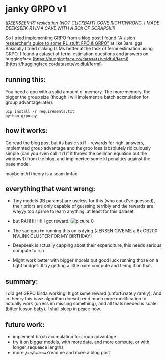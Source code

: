 # janky GRPO v1 
*(DEEKSEEK-R1 replication (NOT CLICKBAIT) GONE RIGHT/WRONG, I MADE DEEKSEEK-R1 IN A CAVE WITH A BOX OF SCRAPS!!!!)*

So I tried implementing GRPO from a blog post I found ["A vision researcher's guide to some RL stuff: PPO & GRPO"](https://yugeten.github.io/posts/2025/01/ppogrpo/) at like 3am. ggs
Basically I tried making LLMs better at the task of fermi estimation using GRPO. I found a dataset of fermi estimation questions and answers on huggingface [https://huggingface.co/datasets/voidful/fermi](https://huggingface.co/datasets/voidful/fermi)

## running this:

You need a gpu with a solid amount of memory. The more memory, the bigger the group size (though I will implement a batch accmulation for group advantage later).
```
pip install -r requirements.txt
python grpo.py
```


## how it works:
Go read the blog post but its basic stuff - rewards for right answers, implemnted group advantage and the grpo loss (absolutely ridiculously simple (can you even call it rl if it throws the bellman equation out the window!)) from the blog, and implmented some kl penalties against the base model.

maybe ml/rl theory is a scam lmfao

## everything that went wrong:

- Tiny models (1B params) are useless for this (who could've guessed), their priors are only capable of guessing terribly and the rewards are wayyy too sparse to learn anything. at least for this dataset.
- but RAHHHHH i got reward:
![picture 0](https://i.imgur.com/Ngcoilc.png)  

- The sad gpu im running this on is dying (JENSEN GIVE ME a 8x GB200 NVLINK CLUSTER FOR MY BIRTHDAY)
- Deepseek is actually capping about their expenditure, this needs serious compute to run
- Might work better with bigger models but good luck running those on a tight budget. ill try getting a little more compute and trying it on that.

## summary:

I did get GRPO kinda working! It got some reward (unfortunately rarely). And in theory this base algorithm doesnt need much more modification to actually work (unless im missing something), and all thats needed is scale (bitter lesson baby). I shall sleep in peace now.

## future work:

- implement batch accmulation for group advantage
- try it on bigger models, with more data, and more compute, or with longer sequence lengths
- more 𝓅𝓇𝑜𝒻𝑒𝓈𝓈𝒾𝑜𝓃𝒶𝓁 readme and make a blog post